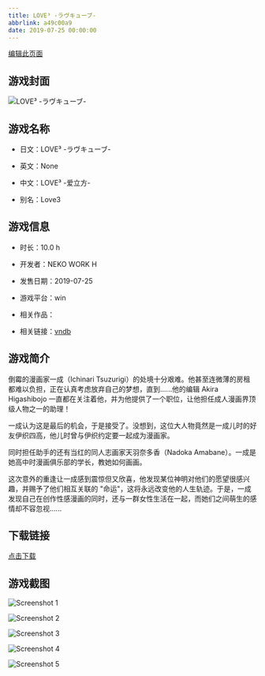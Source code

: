 ```yaml
---
title: LOVE³ -ラヴキューブ-
abbrlink: a49c00a9
date: 2019-07-25 00:00:00
---
```

[编辑此页面](https://github.com/ACG-3/ADV3-source/blob/main/source/_posts/games/LOVE%C2%B3%20-%E3%83%A9%E3%83%B4%E3%82%AD%E3%83%A5%E3%83%BC%E3%83%96-.md)

## 游戏封面

![LOVE³ -ラヴキューブ-](https%3A//pan.timero.xyz/onedrive/img_lib_001/LOVE%C2%B3%20-%E3%83%A9%E3%83%B4%E3%82%AD%E3%83%A5%E3%83%BC%E3%83%96-_cover.avif)


## 游戏名称

- 日文：LOVE³ -ラヴキューブ-
- 英文：None
- 中文：LOVE³ -爱立方-

- 别名：Love3


## 游戏信息

- 时长：10.0 h
- 开发者：NEKO WORK H
- 发售日期：2019-07-25
- 游戏平台：win
- 相关作品：

- 相关链接：[vndb](https://vndb.org/v21676)


## 游戏简介

倒霉的漫画家一成（Ichinari Tsuzurigi）的处境十分艰难。他甚至连微薄的房租都难以负担，正在认真考虑放弃自己的梦想，直到......他的编辑 Akira Higashibojo 一直都在关注着他，并为他提供了一个职位，让他担任成人漫画界顶级人物之一的助理！

一成认为这是最后的机会，于是接受了。没想到，这位大人物竟然是一成儿时的好友伊织四高，他儿时曾与伊织约定要一起成为漫画家。

同时担任助手的还有当红的同人志画家天羽奈多香（Nadoka Amabane）。一成是她高中时漫画俱乐部的学长，教她如何画画。

这次意外的重逢让一成感到震惊但又欣喜，他发现某位神明对他们的愿望很感兴趣，并赐予了他们相互关联的 "命运"，这将永远改变他的人生轨迹。于是，一成发现自己在创作性感漫画的同时，还与一群女性生活在一起，而她们之间萌生的感情却不容忽视......




## 下载链接

[点击下载](https://pan.timero.xyz/onedrive/adv_lib_001/LOVE%C2%B3%20-%E3%83%A9%E3%83%B4%E3%82%AD%E3%83%A5%E3%83%BC%E3%83%96-)


## 游戏截图


![Screenshot 1](https%3A//pan.timero.xyz/onedrive/img_lib_001/LOVE%C2%B3%20-%E3%83%A9%E3%83%B4%E3%82%AD%E3%83%A5%E3%83%BC%E3%83%96-_Screenshot_1.avif)

![Screenshot 2](https%3A//pan.timero.xyz/onedrive/img_lib_001/LOVE%C2%B3%20-%E3%83%A9%E3%83%B4%E3%82%AD%E3%83%A5%E3%83%BC%E3%83%96-_Screenshot_2.avif)

![Screenshot 3](https%3A//pan.timero.xyz/onedrive/img_lib_001/LOVE%C2%B3%20-%E3%83%A9%E3%83%B4%E3%82%AD%E3%83%A5%E3%83%BC%E3%83%96-_Screenshot_3.avif)

![Screenshot 4](https%3A//pan.timero.xyz/onedrive/img_lib_001/LOVE%C2%B3%20-%E3%83%A9%E3%83%B4%E3%82%AD%E3%83%A5%E3%83%BC%E3%83%96-_Screenshot_4.avif)

![Screenshot 5](https%3A//pan.timero.xyz/onedrive/img_lib_001/LOVE%C2%B3%20-%E3%83%A9%E3%83%B4%E3%82%AD%E3%83%A5%E3%83%BC%E3%83%96-_Screenshot_5.avif)

